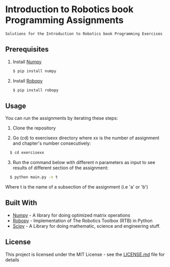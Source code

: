 # Introduction to Robotics book Programming Assignments
    Solutions for the Introduction to Robotics book Programming Exercises
## Prerequisites
1. Install [Numpy](https://www.continuum.io/downloads "Anaconda Official Website")
    ```sh
    $ pip install numpy
    ```
2. Install [Robopy](https://adityadua24.github.io/robopy/)
    ```sh
    $ pip install robopy
    ```
## Usage

You can run the assignments by iterating these steps:
  1. Clone the repository
  
  2. Go (cd) to exercisexx directory where xx is the number of assignment and chapter's number consecutively:
  ```sh
    $ cd exercisexx
  ```
  3. Run the command below with different n parameters as input to see results of different section of the assignment:
  ```sh
    $ python main.py -n t
  ```
 Where t is the name of a subsection of the assignment (i.e 'a' or 'b')
    



## Built With

* [Numpy](http://www.numpy.org/) - A library for doing optimized matrix operations
* [Robopy](https://adityadua24.github.io/robopy/) - Implementation of The Robotics Toolbox (RTB) in Python
* [Scipy](https://www.scipy.org/) - A Library for doing mathematic, science and engineering stuff.
<!-- ## Contributing

Please read [CONTRIBUTING.md](https://gist.github.com/PurpleBooth/b24679402957c63ec426) for details on our code of conduct, and the process for submitting pull requests to us.

## Versioning

We use [SemVer](http://semver.org/) for versioning. For the versions available, see the [tags on this repository](https://github.com/your/project/tags).  -->

<!-- ## Authors

* **Erfan Miahi** - *Initial work* - [PurpleBooth](https://github.com/erfanMhi) -->

<!-- See also the list of [contributors](https://github.com/your/project/contributors) who participated in this project. -->

## License

This project is licensed under the MIT License - see the [LICENSE.md](LICENSE.md) file for details

<!-- ## Acknowledgments

* Hat tip to anyone whose code was used
* Inspiration
* etc

## Assignment 1

### Word2vec output

### Sentiment output -->



